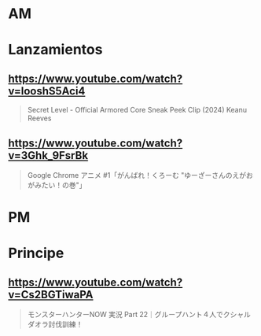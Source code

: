 # AM
# Lanzamientos

## https://www.youtube.com/watch?v=looshS5Aci4

> Secret Level - Official Armored Core Sneak Peek Clip (2024) Keanu Reeves

## https://www.youtube.com/watch?v=3Ghk_9FsrBk

> Google Chrome アニメ #1「がんばれ！くろーむ "ゆーざーさんのえがおがみたい！の巻"」 

# PM
# Principe

## https://www.youtube.com/watch?v=Cs2BGTiwaPA

> モンスターハンターNOW 実況 Part 22｜グループハント４人でクシャルダオラ討伐訓練！ 
